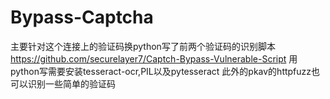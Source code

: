# Bypass-Captcha
主要针对这个连接上的验证码换python写了前两个验证码的识别脚本
https://github.com/securelayer7/Captch-Bypass-Vulnerable-Script
用python写需要安装tesseract-ocr,PIL以及pytesseract
此外的pkav的httpfuzz也可以识别一些简单的验证码